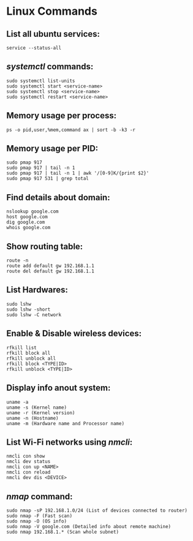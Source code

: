 # Linux Commands

## List all ubuntu services:
    service --status-all

## *systemctl* commands:
    sudo systemctl list-units
    sudo systemctl start <service-name>
    sudo systemctl stop <service-name>
    sudo systemctl restart <service-name>

## Memory usage per process:
    ps -o pid,user,%mem,command ax | sort -b -k3 -r

## Memory usage per PID:
    sudo pmap 917
    sudo pmap 917 | tail -n 1
    sudo pmap 917 | tail -n 1 | awk '/[0-9]K/{print $2}'
    sudo pmap 917 531 | grep total

## Find details about domain:
    nslookup google.com
    host google.com
    dig google.com
    whois google.com

## Show routing table:
    route -n
    route add default gw 192.168.1.1
    route del default gw 192.168.1.1

## List Hardwares:
    sudo lshw
    sudo lshw -short
    sudo lshw -C network

## Enable & Disable wireless devices:
    rfkill list
    rfkill block all
    rfkill unblock all
    rfkill block <TYPE|ID>
    rfkill unblock <TYPE|ID>

## Display info anout system:
    uname -a
    uname -s (Kernel name)
    uname -r (Kernel version)
    uname -n (Hostname)
    uname -m (Hardware name and Processor name)

## List Wi-Fi networks using *nmcli*:
    nmcli con show
    nmcli dev status
    nmcli con up <NAME>
    nmcli con reload
    nmcli dev dis <DEVICE>

## *nmap* command:
    sudo nmap -sP 192.168.1.0/24 (List of devices connected to router)
    sudo nmap -F (Fast scan)
    sudo nmap -O (OS info)
    sudo nmap -V google.com (Detailed info about remote machine)
    sudo nmap 192.168.1.* (Scan whole subnet)